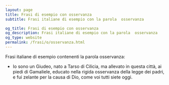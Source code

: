 ```yaml
---
layout: page
title: Frasi di esempio con osservanza 
subtitle: Frasi italiane di esempio con la parola  osservanza

og_title: Frasi di esempio con osservanza 
og_description: Frasi italiane di esempio con la parola  osservanza
og_type: website
permalink: /frasi/o/osservanza.html
---
```


Frasi italiane di esempio contenenti la parola osservanza:


- Io sono un Giudeo, nato a Tarso di Cilicia, ma allevato in questa città, ai piedi di Gamaliele, educato nella rigida osservanza della legge dei padri, e fui zelante per la causa di Dio, come voi tutti siete oggi.
